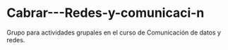 # Cabrar---Redes-y-comunicaci-n
Grupo para actividades grupales en el curso de Comunicación de datos y redes.
